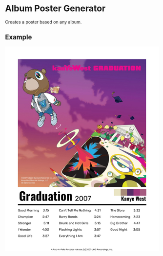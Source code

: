 # Album Poster Generator

Creates a poster based on any album.

## Example
![Poster Example](/images/example1.png)
